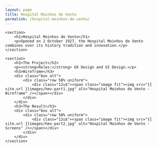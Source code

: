 ```yaml
---
layout: page
title: Hospital Moinhos de Vento
permalink: /hospital-moinhos-de-vento/
---
```


<div id="main">

	<section>
		<h1>Hospital Moinhos de Vento</h1>
		<p>Opened on 2 October 1927, the Hospital Moinhos de Vento combines over its history tradition and innovation.</p>
	</section>

	<section>
		<h2>The Project</h2>
		<p><strong>Roles:</strong> UX Design and UI Design.</p>
		<h3>Wireframe</h3>
		<div class="box alt">
			<div class="row 50% uniform">
				<div class="12u$"><span class="image fit"><img src="{{ site.url }}images/hmv-part1.jpg" alt="Hospital Moinhos de Vento - Wireframe" /></span></div>
			</div>
		</div>
		<h3>The Result</h3>
		<div class="box alt">
			<div class="row 50% uniform">
				<div class="12u$"><span class="image fit"><img src="{{ site.url }}images/hmv-part2.jpg" alt="Hospital Moinhos de Vento - Screens" /></span></div>
			</div>
		</div>
	</section>

</div>